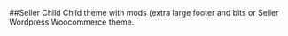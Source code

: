 ##Seller Child
Child theme with mods (extra large footer and bits or Seller Wordpress Woocommerce theme.
